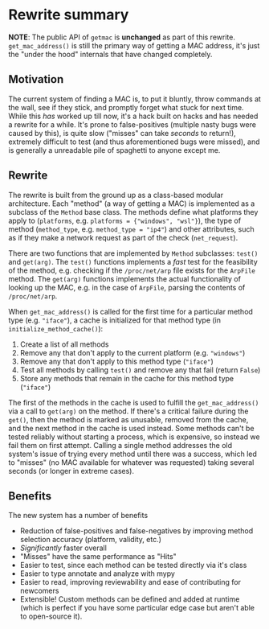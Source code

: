 # Rewrite summary

**NOTE**: The public API of `getmac` is **unchanged** as part of this rewrite. `get_mac_address()` is still the primary way of getting a MAC address, it's just the "under the hood" internals that have changed completely.

## Motivation
The current system of finding a MAC is, to put it bluntly, throw commands at the wall, see if they stick, and promptly forget what stuck for next time. While this *has* worked up till now, it's a hack built on hacks and has needed a rewrite for a while. It's prone to false-positives (multiple nasty bugs were caused by this), is quite slow ("misses" can take *seconds* to return!), extremely difficult to test (and thus aforementioned bugs were missed), and is generally a unreadable pile of spaghetti to anyone except me.

## Rewrite
The rewrite is built from the ground up as a class-based modular architecture. Each "method" (a way of getting a MAC) is implemented as a subclass of the `Method` base class. The methods define what platforms they apply to (`platforms`, e.g. `platforms = {"windows", "wsl"}`), the type of method (`method_type`, e.g. `method_type = "ip4"`) and other attributes, such as if they make a network request as part of the check (`net_request`).

There are two functions that are implemented by `Method` subclasses: `test()` and `get(arg)`. The `test()` functions implements a *fast* test for the feasibility of the method, e.g. checking if the `/proc/net/arp` file exists for the `ArpFile` method. The `get(arg)` functions implements the actual functionality of looking up the MAC, e.g. in the case of `ArpFile`, parsing the contents of `/proc/net/arp`.

When `get_mac_address()` is called for the first time for a particular method type (e.g. `"iface"`), a cache is initialized for that method type (in `initialize_method_cache()`):
1. Create a list of all methods
2. Remove any that don't apply to the current platform (e.g. `"windows"`)
3. Remove any that don't apply to this method type (`"iface"`)
4. Test all methods by calling `test()` and remove any that fail (return `False`)
5. Store any methods that remain in the cache for this method type (`"iface"`)

The first of the methods in the cache is used to fulfill the `get_mac_address()` via a call to `get(arg)` on the method. If there's a critical failure during the `get()`, then the method is marked as unusable, removed from the cache, and the next method in the cache is used instead. Some methods can't be tested reliably without starting a process, which is expensive, so instead we fail them on first attempt. Calling a single method addresses the old system's issue of trying every method until there was a success, which led to "misses" (no MAC available for whatever was requested) taking several seconds (or longer in extreme cases).

## Benefits
The new system has a number of benefits
- Reduction of false-positives and false-negatives by improving method selection accuracy (platform, validity, etc.)
- *Significantly* faster overall
- "Misses" have the same performance as "Hits"
- Easier to test, since each method can be tested directly via it's class
- Easier to type annotate and analyze with mypy
- Easier to read, improving reviewability and ease of contributing for newcomers
- Extensible! Custom methods can be defined and added at runtime (which is perfect if you have some particular edge case but aren't able to open-source it).
